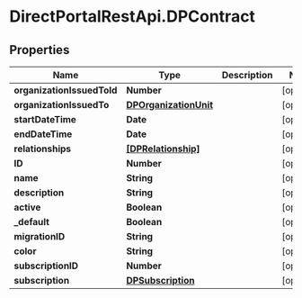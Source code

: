 # DirectPortalRestApi.DPContract

## Properties
Name | Type | Description | Notes
------------ | ------------- | ------------- | -------------
**organizationIssuedToId** | **Number** |  | [optional] 
**organizationIssuedTo** | [**DPOrganizationUnit**](DPOrganizationUnit.md) |  | [optional] 
**startDateTime** | **Date** |  | [optional] 
**endDateTime** | **Date** |  | [optional] 
**relationships** | [**[DPRelationship]**](DPRelationship.md) |  | [optional] 
**ID** | **Number** |  | [optional] 
**name** | **String** |  | [optional] 
**description** | **String** |  | [optional] 
**active** | **Boolean** |  | [optional] 
**_default** | **Boolean** |  | [optional] 
**migrationID** | **String** |  | [optional] 
**color** | **String** |  | [optional] 
**subscriptionID** | **Number** |  | [optional] 
**subscription** | [**DPSubscription**](DPSubscription.md) |  | [optional] 



